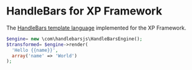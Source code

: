 HandleBars for XP Framework
============================
The [HandleBars template language](http://handlebarsjs.com/) implemented for the XP Framework.

```php
$engine= new \com\handlebarsjs\HandleBarsEngine();
$transformed= $engine->render(
  'Hello {{name}}',
  array('name' => 'World')
);
```

